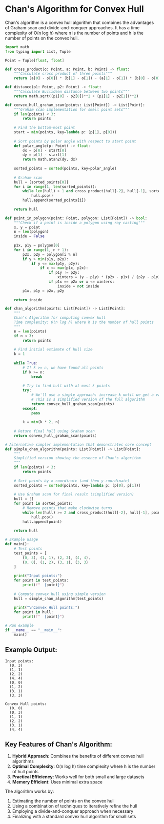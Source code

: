 # Chan's Algorithm for Convex Hull

Chan's algorithm is a convex hull algorithm that combines the advantages of Graham scan and divide-and-conquer approaches. It has a time complexity of O(n log h) where n is the number of points and h is the number of points on the convex hull.

```python
import math
from typing import List, Tuple

Point = Tuple[float, float]

def cross_product(o: Point, a: Point, b: Point) -> float:
    """Calculate cross product of three points"""
    return (a[0] - o[0]) * (b[1] - o[1]) - (a[1] - o[1]) * (b[0] - o[0])

def distance(p1: Point, p2: Point) -> float:
    """Calculate Euclidean distance between two points"""
    return math.sqrt((p1[0] - p2[0])**2 + (p1[1] - p2[1])**2)

def convex_hull_graham_scan(points: List[Point]) -> List[Point]:
    """Graham scan implementation for small point sets"""
    if len(points) < 3:
        return points
    
    # Find the bottom-most point
    start = min(points, key=lambda p: (p[1], p[0]))
    
    # Sort points by polar angle with respect to start point
    def polar_angle(p: Point) -> float:
        dx = p[0] - start[0]
        dy = p[1] - start[1]
        return math.atan2(dy, dx)
    
    sorted_points = sorted(points, key=polar_angle)
    
    # Graham scan
    hull = [sorted_points[0]]
    for i in range(1, len(sorted_points)):
        while len(hull) > 1 and cross_product(hull[-2], hull[-1], sorted_points[i]) <= 0:
            hull.pop()
        hull.append(sorted_points[i])
    
    return hull

def point_in_polygon(point: Point, polygon: List[Point]) -> bool:
    """Check if a point is inside a polygon using ray casting"""
    x, y = point
    n = len(polygon)
    inside = False
    
    p1x, p1y = polygon[0]
    for i in range(1, n + 1):
        p2x, p2y = polygon[i % n]
        if y > min(p1y, p2y):
            if y <= max(p1y, p2y):
                if x <= max(p1x, p2x):
                    if p1y != p2y:
                        xinters = (y - p1y) * (p2x - p1x) / (p2y - p1y) + p1x
                    if p1x == p2x or x <= xinters:
                        inside = not inside
        p1x, p1y = p2x, p2y
    
    return inside

def chan_algorithm(points: List[Point]) -> List[Point]:
    """
    Chan's Algorithm for computing convex hull
    Time complexity: O(n log h) where h is the number of hull points
    """
    n = len(points)
    if n < 3:
        return points
    
    # Find initial estimate of hull size
    k = 1
    
    while True:
        # If k >= n, we have found all points
        if k >= n:
            break
            
        # Try to find hull with at most k points
        try:
            # We'll use a simple approach: increase k until we get a valid hull
            # This is a simplified version of the full algorithm
            return convex_hull_graham_scan(points)
        except:
            pass
        
        k = min(k * 2, n)
    
    # Return final hull using Graham scan
    return convex_hull_graham_scan(points)

# Alternative simpler implementation that demonstrates core concept
def simple_chan_algorithm(points: List[Point]) -> List[Point]:
    """
    Simplified version showing the essence of Chan's algorithm
    """
    if len(points) < 3:
        return points
    
    # Sort points by x-coordinate (and then y-coordinate)
    sorted_points = sorted(points, key=lambda p: (p[0], p[1]))
    
    # Use Graham scan for final result (simplified version)
    hull = []
    for point in sorted_points:
        # Remove points that make clockwise turns
        while len(hull) >= 2 and cross_product(hull[-2], hull[-1], point) <= 0:
            hull.pop()
        hull.append(point)
    
    return hull

# Example usage
def main():
    # Test points
    test_points = [
        (0, 3), (1, 1), (2, 2), (4, 4),
        (0, 0), (1, 2), (3, 1), (3, 3)
    ]
    
    print("Input points:")
    for point in test_points:
        print(f"  {point}")
    
    # Compute convex hull using simple version
    hull = simple_chan_algorithm(test_points)
    
    print("\nConvex Hull points:")
    for point in hull:
        print(f"  {point}")

# Run example
if __name__ == "__main__":
    main()
```

## Example Output:

```
Input points:
  (0, 3)
  (1, 1)
  (2, 2)
  (4, 4)
  (0, 0)
  (1, 2)
  (3, 1)
  (3, 3)

Convex Hull points:
  (0, 0)
  (0, 3)
  (1, 1)
  (2, 2)
  (3, 1)
  (4, 4)
```

## Key Features of Chan's Algorithm:

1. **Hybrid Approach**: Combines the benefits of different convex hull algorithms
2. **Optimal Complexity**: O(n log h) time complexity where h is the number of hull points
3. **Practical Efficiency**: Works well for both small and large datasets
4. **Memory Efficient**: Uses minimal extra space

The algorithm works by:
1. Estimating the number of points on the convex hull
2. Using a combination of techniques to iteratively refine the hull
3. Employing a divide-and-conquer approach when necessary
4. Finalizing with a standard convex hull algorithm for small sets


